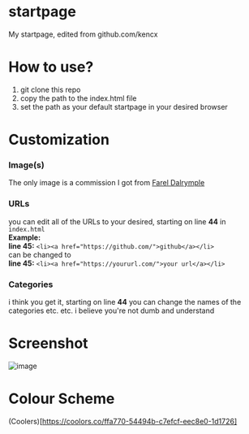 # startpage
My startpage, edited from github.com/kencx

# How to use?

1. git clone this repo
2. copy the path to the index.html file
3. set the path as your default startpage in your desired browser

# Customization

### Image(s)
The only image is a commission I got from [Farel Dalrymple](https://www.patreon.com/fareldal/posts)

### URLs
you can edit all of the URLs to your desired, starting on line **44** in ```index.html```
<br> **Example:** <br>
**line 45:** ```<li><a href="https://github.com/">github</a></li>``` <br >can be changed to <br> **line 45:** ```<li><a href="https://yoururl.com/">your url</a></li>```

### Categories

i think you get it, starting on line **44** you can change the names of the categories etc. etc. i believe you're not dumb and understand

# Screenshot
![image](https://user-images.githubusercontent.com/8884041/236304336-ee2239d1-a2da-4195-84c3-7f24d3e4dafb.png)

# Colour Scheme
(Coolers)[https://coolors.co/ffa770-54494b-c7efcf-eec8e0-1d1726]
